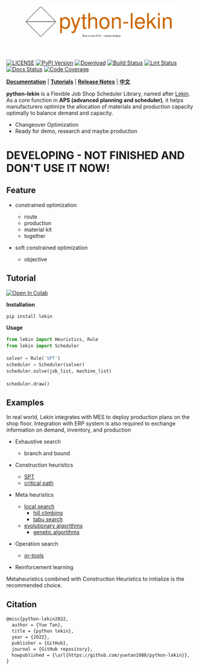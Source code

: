 [license-image]: https://img.shields.io/badge/License-Apache%202.0-blue.svg
[license-url]: https://opensource.org/licenses/Apache-2.0
[pypi-image]: https://badge.fury.io/py/lekin.svg
[pypi-url]: https://pypi.python.org/pypi/lekin
[pepy-image]: https://pepy.tech/badge/lekin
[pepy-url]: https://pepy.tech/project/lekin
[build-image]: https://github.com/LongxingTan/python-lekin/actions/workflows/test.yml/badge.svg?branch=master
[build-url]: https://github.com/LongxingTan/python-lekin/actions/workflows/test.yml?query=branch%3Amaster
[lint-image]: https://github.com/LongxingTan/python-lekin/actions/workflows/lint.yml/badge.svg?branch=master
[lint-url]: https://github.com/LongxingTan/python-lekin/actions/workflows/lint.yml?query=branch%3Amaster
[docs-image]: https://readthedocs.org/projects/python-lekin/badge/?version=latest
[docs-url]: https://python-lekin.readthedocs.io/en/latest/
[coverage-image]: https://codecov.io/gh/longxingtan/python-lekin/branch/master/graph/badge.svg
[coverage-url]: https://codecov.io/github/longxingtan/python-lekin?branch=master
[codeql-image]: https://github.com/longxingtan/python-lekin/actions/workflows/codeql-analysis.yml/badge.svg
[codeql-url]: https://github.com/longxingtan/python-lekin/actions/workflows/codeql-analysis.yml

<h1 align="center">
<img src="./docs/source/_static/logo.svg" width="400" align=center/>
</h1><br>

[![LICENSE][license-image]][license-url]
[![PyPI Version][pypi-image]][pypi-url]
[![Download][pepy-image]][pepy-url]
[![Build Status][build-image]][build-url]
[![Lint Status][lint-image]][lint-url]
[![Docs Status][docs-image]][docs-url]
[![Code Coverage][coverage-image]][coverage-url]

**[Documentation](https://python-lekin.readthedocs.io)** | **[Tutorials](https://python-lekin.readthedocs.io/en/latest/tutorials.html)** | **[Release Notes](https://python-lekin.readthedocs.io/en/latest/CHANGELOG.html)** | **[中文](https://github.com/LongxingTan/python-lekin/blob/master/README_zh_CN.md)**

**python-lekin** is a Flexible Job Shop Scheduler Library, named after [Lekin](https://web-static.stern.nyu.edu/om/software/lekin/).
As a core function in **APS (advanced planning and scheduler)**, it helps manufacturers optimize the allocation of materials and production capacity optimally to balance demand and capacity.

- Changeover Optimization
- Ready for demo, research and maybe production

# **DEVELOPING - NOT FINISHED AND DON'T USE IT NOW!**

## Feature

- constrained optimization
  - route
  - production
  - material kit
  - together

- soft constrained optimization
  - objective


## Tutorial

[![Open In Colab](https://colab.research.google.com/assets/colab-badge.svg)](https://colab.research.google.com/drive/1H3o6tqJKr1yTvPNI9t0yggbb7BzE_iPz?usp=sharing)

**Installation**

``` shell
pip install lekin
```

**Usage**

``` python
from lekin import Heuristics, Rule
from lekin import Scheduler

solver = Rule('SPT')
scheduler = Scheduler(solver)
scheduler.solve(job_list, machine_list)

scheduler.draw()
```

## Examples

In real world, Lekin integrates with MES to deploy production plans on the shop floor. Integration with ERP system is also required to exchange information on demand, inventory, and production

- Exhaustive search
  - branch and bound

- Construction heuristics
    - [SPT]()
    - [critical path]()

- Meta heuristics
    - [local search]()
      - [hill climbing]()
      - [tabu search]()
    - [evolutionary algorithms]()
      - [genetic algorithms]()

- Operation search
    - [or-tools]()

- Reinforcement learning

Metaheuristics combined with Construction
Heuristics to initialize is the recommended choice.

## Citation
```
@misc{python-lekin2022,
  author = {Yue Tan},
  title = {python lekin},
  year = {2022},
  publisher = {GitHub},
  journal = {GitHub repository},
  howpublished = {\url{https://github.com/yuetan1988/python-lekin}},
}
```
